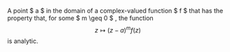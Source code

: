 A point $ a $ in the domain of a complex-valued function $ f $ that has
the property that, for some $ m \geq 0 $ , the function
$$z \mapsto (z-a)^m f(z)$$ is analytic.
